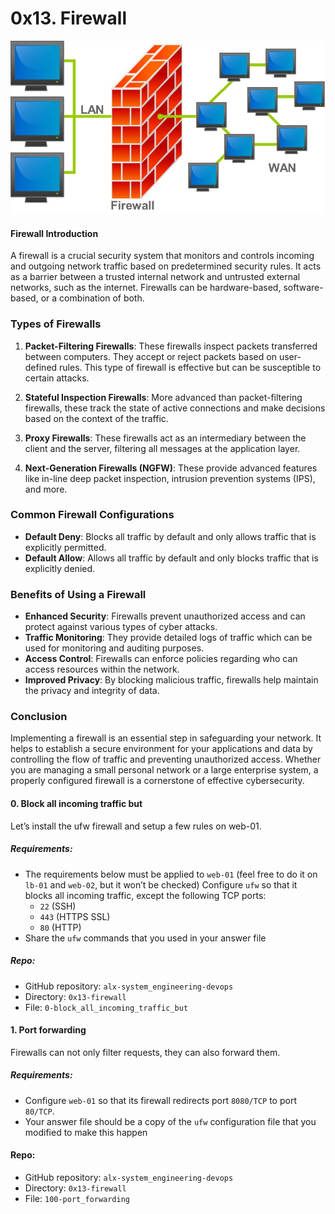 # 0x13. Firewall
![Firewall](1.jpeg)


#### Firewall Introduction

A firewall is a crucial security system that monitors and controls incoming and outgoing network traffic based on predetermined security rules. It acts as a barrier between a trusted internal network and untrusted external networks, such as the internet. Firewalls can be hardware-based, software-based, or a combination of both.

### Types of Firewalls

1. **Packet-Filtering Firewalls**: These firewalls inspect packets transferred between computers. They accept or reject packets based on user-defined rules. This type of firewall is effective but can be susceptible to certain attacks.

2. **Stateful Inspection Firewalls**: More advanced than packet-filtering firewalls, these track the state of active connections and make decisions based on the context of the traffic.

3. **Proxy Firewalls**: These firewalls act as an intermediary between the client and the server, filtering all messages at the application layer.

4. **Next-Generation Firewalls (NGFW)**: These provide advanced features like in-line deep packet inspection, intrusion prevention systems (IPS), and more.

### Common Firewall Configurations

- **Default Deny**: Blocks all traffic by default and only allows traffic that is explicitly permitted.
- **Default Allow**: Allows all traffic by default and only blocks traffic that is explicitly denied.

### Benefits of Using a Firewall

- **Enhanced Security**: Firewalls prevent unauthorized access and can protect against various types of cyber attacks.
- **Traffic Monitoring**: They provide detailed logs of traffic which can be used for monitoring and auditing purposes.
- **Access Control**: Firewalls can enforce policies regarding who can access resources within the network.
- **Improved Privacy**: By blocking malicious traffic, firewalls help maintain the privacy and integrity of data.

### Conclusion

Implementing a firewall is an essential step in safeguarding your network. It helps to establish a secure environment for your applications and data by controlling the flow of traffic and preventing unauthorized access. Whether you are managing a small personal network or a large enterprise system, a properly configured firewall is a cornerstone of effective cybersecurity.

#### 0. Block all incoming traffic but

Let’s install the ufw firewall and setup a few rules on web-01.

##### Requirements:

- The requirements below must be applied to `web-01` (feel free to do it on `lb-01` and `web-02`, but it won’t be checked)
Configure `ufw` so that it blocks all incoming traffic, except the following TCP ports:
    - `22` (SSH)
    - `443` (HTTPS SSL)
    - `80` (HTTP)
- Share the `ufw` commands that you used in your answer file
##### Repo:

- GitHub repository: `alx-system_engineering-devops`
- Directory: `0x13-firewall`
- File: `0-block_all_incoming_traffic_but`

#### 1. Port forwarding
Firewalls can not only filter requests, they can also forward them.

##### Requirements:

- Configure `web-01` so that its firewall redirects port `8080/TCP` to port `80/TCP`.
- Your answer file should be a copy of the `ufw` configuration file that you modified to make this happen

#### Repo:

- GitHub repository: `alx-system_engineering-devops`
- Directory: `0x13-firewall`
- File: `100-port_forwarding`
